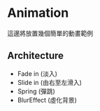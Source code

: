
# Animation
這邊將放置幾個簡單的動畫範例

## Architecture
- Fade in (淡入)
- Slide in (由右至左滑入)
- Spring (彈跳)
- BlurEffect (虛化背景)
